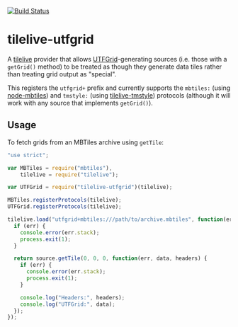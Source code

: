 [![Build
Status](https://travis-ci.org/mojodna/tilelive-utfgrid.png)](https://travis-ci.org/mojodna/tilelive-utfgrid)

# tilelive-utfgrid

A [tilelive](https://github.com/mapbox/tilelive.js) provider that allows
[UTFGrid](https://github.com/mapbox/utfgrid-spec)-generating sources (i.e.
those with a `getGrid()` method) to be treated as though they generate data
tiles rather than treating grid output as "special".

This registers the `utfgrid+` prefix and currently supports the `mbtiles:`
(using [node-mbtiles](https://github.com/mapbox/node-mbtiles)) and `tmstyle:`
(using [tilelive-tmstyle](https://github.com/mojodna/tilelive-tmstyle))
protocols (although it will work with any source that implements `getGrid()`).

## Usage

To fetch grids from an MBTiles archive using `getTile`:

```javascript
"use strict";

var MBTiles = require("mbtiles"),
    tilelive = require("tilelive");

var UTFGrid = require("tilelive-utfgrid")(tilelive);

MBTiles.registerProtocols(tilelive);
UTFGrid.registerProtocols(tilelive);

tilelive.load("utfgrid+mbtiles:///path/to/archive.mbtiles", function(err, source) {
  if (err) {
    console.error(err.stack);
    process.exit(1);
  }

  return source.getTile(0, 0, 0, function(err, data, headers) {
    if (err) {
      console.error(err.stack);
      process.exit(1);
    }

    console.log("Headers:", headers);
    console.log("UTFGrid:", data);
  });
});
```
